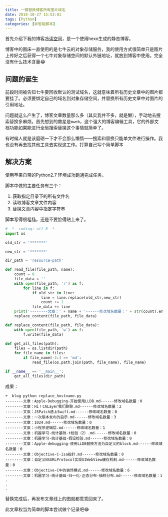 ```yaml
---
title: 一键替换博客所有图片域名 
date: 2018-10-27 15:53:01
tags: [Python]
categories: [非智能脚本]
---
```


首先介绍下我的博客[冷读空间](http://www.yangjie.hu)，是一个使用hexo生成的静态博客。

博客中的图床一直使用的是七牛云的对象存储服务，我的使用方式很简单只是图片上传好之后获得一个七牛对象存储空间的默认外链地址，就放到博客中使用。完全没有什么技术含量😂

## 问题的诞生

前段时间被告知七牛要回收默认的测试域名，这就意味着所有历史文章中的图片都要挂了。必须要绑定自己的域名到对象存储空间，并替换所有历史文章中对图片的引用地址。

<!--more-->

问题就这么产生了，博客文章数量那么多（其实我并不多，就是懒），手动地去搜索替换多麻烦。首先想到的救星是`mweb`，这个强大的博客编辑工具，它的外部文档功能如果能进行全局搜索替换这个事情就简单了。

有时候人就是该磨砺一下才不会那么懒惰——搜索和替换只能单文件进行操作。我也没有再去找其他工具去实现这工作。打算自己写个简单脚本

## 解决方案

使用苹果自带的Python2.7 环境成功跑通完成任务。

脚本中做的主要任务有三个：

1. 获取指定目录下的所有文件名
2. 读取博客文章文件内容
3. 替换文章内容中指定字符串

脚本写得很粗糙，还是不要脸得贴上来了。

``` python
# -*- coding: utf-8 -*-
import os

old_str = '*******'

new_str = '*******'

dir_path = 'resource-path'

def read_file(file_path, name):
	count = 0
	file_data = ''
	with open(file_path, 'r') as f:
		for line in f:
			if old_str in line:
				line = line.replace(old_str,new_str)
				count += 1
			file_data += line
	print('--------文章：' + name + '------修改域名数量：' + str(count).encode('utf-8'))
	replace_content(file_path, file_data)

def replace_content(file_path, file_data):
	with open(file_path, 'w') as f:
		f.write(file_data)	
	
def get_all_files(path):
	files = os.listdir(path)
	for file_name in files:
		if file_name[-2:] == 'md':
			read_file(os.path.join(path, file_name), file_name)

if __name__ == '__main__':
	get_all_files(dir_path)
```

成果：

``` shell
➜  blog python replace_hostname.py
--------文章：Apple-Debugging-开始使用LLDB.md------修改域名数量：0
--------文章：Hi！CALayer我们聊聊.md------修改域名数量：2
--------文章：JSPatch遇上Swift.md------修改域名数量：0
--------文章：一次版本发布的启示.md------修改域名数量：3
--------文章：1024.md------修改域名数量：0
--------文章：小程序逻辑层.md------修改域名数量：1
--------文章：机器学习-统计基础-t检验（2）.md------修改域名数量：0
--------文章：机器学习-统计基础-假设检验.md------修改域名数量：0
--------文章：Apple-debugging-使用LLDB替换方法为自定义的block.md------修改域名数量：0
--------文章：Objective-C-isa指针.md------修改域名数量：0
--------文章：自定义NSURLProtocol实现UIWebView缓存机制.md------修改域名数量：0
--------文章：Objective-C中的装饰模式.md------修改域名数量：6
--------文章：机器学习-统计基础-归一化-正态分布-抽样分布.md------修改域名数量：1
.
.
.
```

替换完成后，再发布文章线上的图就都乖乖回来了。

此文章权当为简单的脚本尝试做个记录吧😂

